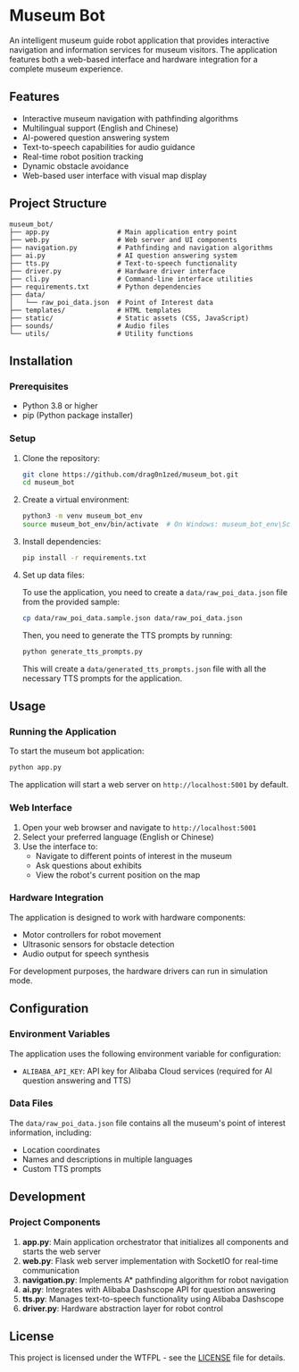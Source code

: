 # Museum Bot

An intelligent museum guide robot application that provides interactive navigation and information services for museum visitors. The application features both a web-based interface and hardware integration for a complete museum experience.

## Features

- Interactive museum navigation with pathfinding algorithms
- Multilingual support (English and Chinese)
- AI-powered question answering system
- Text-to-speech capabilities for audio guidance
- Real-time robot position tracking
- Dynamic obstacle avoidance
- Web-based user interface with visual map display

## Project Structure

```
museum_bot/
├── app.py                 # Main application entry point
├── web.py                 # Web server and UI components
├── navigation.py          # Pathfinding and navigation algorithms
├── ai.py                  # AI question answering system
├── tts.py                 # Text-to-speech functionality
├── driver.py              # Hardware driver interface
├── cli.py                 # Command-line interface utilities
├── requirements.txt       # Python dependencies
├── data/
│   └── raw_poi_data.json  # Point of Interest data
├── templates/             # HTML templates
├── static/                # Static assets (CSS, JavaScript)
├── sounds/                # Audio files
└── utils/                 # Utility functions
```

## Installation

### Prerequisites

- Python 3.8 or higher
- pip (Python package installer)

### Setup

1. Clone the repository:
   ```bash
   git clone https://github.com/drag0n1zed/museum_bot.git
   cd museum_bot
   ```

2. Create a virtual environment:
   ```bash
   python3 -m venv museum_bot_env
   source museum_bot_env/bin/activate  # On Windows: museum_bot_env\Scripts\activate
   ```

3. Install dependencies:
   ```bash
   pip install -r requirements.txt
   ```

4. Set up data files:

   To use the application, you need to create a `data/raw_poi_data.json` file from the provided sample:

   ```bash
   cp data/raw_poi_data.sample.json data/raw_poi_data.json
   ```

   Then, you need to generate the TTS prompts by running:

   ```bash
   python generate_tts_prompts.py
   ```

   This will create a `data/generated_tts_prompts.json` file with all the necessary TTS prompts for the application.

## Usage

### Running the Application

To start the museum bot application:

```bash
python app.py
```

The application will start a web server on `http://localhost:5001` by default.

### Web Interface

1. Open your web browser and navigate to `http://localhost:5001`
2. Select your preferred language (English or Chinese)
3. Use the interface to:
   - Navigate to different points of interest in the museum
   - Ask questions about exhibits
   - View the robot's current position on the map

### Hardware Integration

The application is designed to work with hardware components:
- Motor controllers for robot movement
- Ultrasonic sensors for obstacle detection
- Audio output for speech synthesis

For development purposes, the hardware drivers can run in simulation mode.

## Configuration

### Environment Variables

The application uses the following environment variable for configuration:

- `ALIBABA_API_KEY`: API key for Alibaba Cloud services (required for AI question answering and TTS)

### Data Files

The `data/raw_poi_data.json` file contains all the museum's point of interest information, including:
- Location coordinates
- Names and descriptions in multiple languages
- Custom TTS prompts

## Development

### Project Components

1. **app.py**: Main application orchestrator that initializes all components and starts the web server
2. **web.py**: Flask web server implementation with SocketIO for real-time communication
3. **navigation.py**: Implements A* pathfinding algorithm for robot navigation
4. **ai.py**: Integrates with Alibaba Dashscope API for question answering
5. **tts.py**: Manages text-to-speech functionality using Alibaba Dashscope
6. **driver.py**: Hardware abstraction layer for robot control

## License

This project is licensed under the WTFPL - see the [LICENSE](LICENSE) file for details.